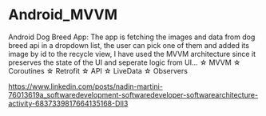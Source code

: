 # Android_MVVM


Android Dog Breed App:
The app is fetching the images and data from dog breed api in a dropdown list, the user can pick one of them and added its image by id to the recycle view, I have used the MVVM architecture since it preserves the state of the UI and seperate logic from UI...
☆ MVVM
☆ Coroutines
☆ Retrofit
☆ API
☆ LiveData
☆ Observers

https://www.linkedin.com/posts/nadin-martini-76013619a_softwaredevelopment-softwaredeveloper-softwarearchitecture-activity-6837339817664135168-DIl3
